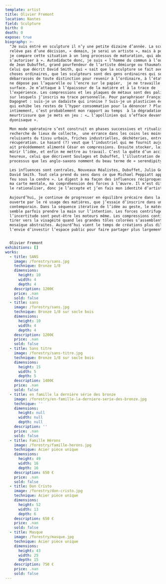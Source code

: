 ```yaml
---
template: artist
title: Olivier Fremont
location: Nantes
field: Sculpture
birth: 0
death: 0
expose: true
biography: >-
  "Je suis entré en sculpture il n’y une petite dizaine d’année. La sculpture ne
  relève pas d’une décision, « demain, je serai un artiste », mais à posteriori,
  je compare cette situation à un long processus de maturation, qui aboutit à «
  s’autoriser à ». Autodidacte donc, je suis « l’homme du commun à l’ouvrage »
  de Jean Dubuffet, grand pourfendeur de l’artiste démiurge ou thaumaturge.
  Celui que décrit David Smith, qui « sait que la sculpture se fait avec des
  choses ordinaires, que les sculpteurs sont des gens ordinaires qui se sont
  débarrassés de toute distinction pour revenir à l’ordinaire, à l’état brut… Je
  ne dépose pas l’aquarelle ou l’encre sur le papier,  je ne travaille pas en
  surface. Je m’attaque à l’épaisseur de la matière et à la trace de
  l’expérience. Les compressions et les plaques de métaux sont des palimpsestes
  sur lesquels j’inscris ma trace personnelle. Pour paraphraser François
  Dagognet : suis-je un dadaïste qui ironise ? Suis-je un plasticien écologiste
  qui exhibe les restes de l’hyper consommation pour la dénoncer ? Plus
  intimement, c’est probablement mon rapport au temps  à la dégradation, et la
  meurtrissure que je mets en jeu : «… l’apollinien qui s’efface devant le
  dyonisaque ».

  Mon mode opératoire s’est construit en phases successives et ritualisées : la
  recherche de lieux de collecte,  une errance dans les coins les moins
  reluisants du tissu urbain, friches industrielles, déchèteries, entreprises de
  récupération. Le hasard (?) veut que l’industriel qui me fournit aujourd’hui
  ait précédemment alimenté César en compressions. Ensuite stocker, laisser
  mûrir l’idée, et enfin me mettre au travail. C’est la quête d’un accidentel
  heureux, celui que décrivent Soulages et Dubuffet, l’illustration de ce
  processus que les anglo-saxons nomment du beau terme de « serendipity ».

  Les influences sont centrales, Nouveaux Réalistes, Dubuffet, Julio Gonzales,
  David Smith. Tout cela prend du sens dans ce que Michael Peppiatt appelle « le
  feu sous la cendre ». Le digest à ma façon des influences réciproques définit
  ma carte mentale, ma compréhension des forces à l’œuvre. Il m’est difficile de
  le rationaliser, donc je l’accepte et j’en fais mon identité d’artiste. 
   
  Aujourd’hui, je continue de progresser en équilibre précaire dans la zone
  ouverte par le ré usage des matières, que j’essaie d’inscrire dans un langage
  contemporain. Dans la séquence itérative de l’idée au geste, le matériau
  semble parfois prendre la main sur l’intention. Les forces centrifuges et
  l’incertitude sont peut-être les moteurs même. Les compressions continuent de
  tirer vers la visagéité quand les grandes tôles colorées s’assemblent en
  mosaïque abstraites. Aujourd’hui vient le temps de créations plus dilatées, et
  l’envie d’investir l’espace public pour faire partager plus largement"


  Olivier Fremont
exhibitions: []
works:
  - title: SANS
    image: /forestry/sans.jpg
    technique: Bronze 1/8
    dimensions:
      height: 10
      width: 4
      depth: 4
    description: 1200€
    price: .nan
    sold: false
  - title: sans
    image: /forestry/sans.jpg
    technique: Bronze 1/8 sur socle bois
    dimensions:
      height: 10
      width: 4
      depth: 4
    description: 1200€
    price: .nan
    sold: false
  - title: Sans titre
    image: /forestry/sans-titre.jpg
    technique: Bronze 1/8 sur socle bois
    dimensions:
      height: 15
      width: 5
      depth: 5
    description: 1400€
    price: .nan
    sold: false
  - title: en famille la dernière série des bronze
    image: /forestry/en-famille-la-derniere-serie-des-bronze.jpg
    technique: ''
    dimensions:
      height: null
      width: null
      depth: null
    description: ''
    price: .nan
    sold: false
  - title: Famille Hérons
    image: /forestry/famille-herons.jpg
    technique: Acier pièce unique
    dimensions:
      height: 49
      width: 16
      depth: 16
    description: 650 €
    price: .nan
    sold: false
  - title: Don Cristo
    image: /forestry/don-cristo.jpg
    technique: Acier pièce unique
    dimensions:
      height: 52
      width: 13
      depth: 6
    description: 650 €
    price: .nan
    sold: false
  - title: Masque
    image: /forestry/masque.jpg
    technique: Acier pièce unique
    dimensions:
      height: 43
      width: 25
      depth: 15
    description: 750 €
    price: .nan
    sold: false
---
```


